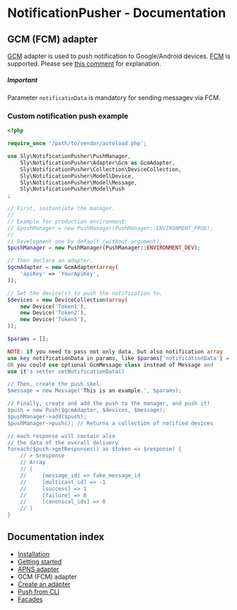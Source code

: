 # NotificationPusher - Documentation

## GCM (FCM) adapter

[GCM](http://developer.android.com/google/gcm/gs.html) adapter is used to push notification to Google/Android devices.
[FCM](https://firebase.google.com/docs/cloud-messaging/) is supported. Please see [this comment](https://github.com/Ph3nol/NotificationPusher/pull/141#issuecomment-318896948) for explanation.

##### Important
Parameter `notificatinData` is mandatory for sending messagev via FCM.

### Custom notification push example

``` php
<?php

require_once '/path/to/vendor/autoload.php';

use Sly\NotificationPusher\PushManager,
    Sly\NotificationPusher\Adapter\Gcm as GcmAdapter,
    Sly\NotificationPusher\Collection\DeviceCollection,
    Sly\NotificationPusher\Model\Device,
    Sly\NotificationPusher\Model\Message,
    Sly\NotificationPusher\Model\Push
;

// First, instantiate the manager.
//
// Example for production environment:
// $pushManager = new PushManager(PushManager::ENVIRONMENT_PROD);
//
// Development one by default (without argument).
$pushManager = new PushManager(PushManager::ENVIRONMENT_DEV);

// Then declare an adapter.
$gcmAdapter = new GcmAdapter(array(
    'apiKey' => 'YourApiKey',
));

// Set the device(s) to push the notification to.
$devices = new DeviceCollection(array(
    new Device('Token1'),
    new Device('Token2'),
    new Device('Token3'),
));

$params = [];

NOTE: if you need to pass not only data, but also notification array
use key notificationData in params, like $params['notificationData'] = ['title' => 'Title text','body' => 'Body text']
OR you could use optional GcmMessage class instead of Message and
use it's setter setNotificationData()

// Then, create the push skel.
$message = new Message('This is an example.', $params);

// Finally, create and add the push to the manager, and push it!
$push = new Push($gcmAdapter, $devices, $message);
$pushManager->add($push);
$pushManager->push(); // Returns a collection of notified devices

// each response will contain also 
// the data of the overall delivery
foreach($push->getResponses() as $token => $response) {
    // > $response
    // Array
    // (
    //     [message_id] => fake_message_id
    //     [multicast_id] => -1
    //     [success] => 1
    //     [failure] => 0
    //     [canonical_ids] => 0
    // )
}
```

## Documentation index

* [Installation](https://github.com/Ph3nol/NotificationPusher/blob/master/doc/installation.md)
* [Getting started](https://github.com/Ph3nol/NotificationPusher/blob/master/doc/getting-started.md)
* [APNS adapter](https://github.com/Ph3nol/NotificationPusher/blob/master/doc/apns-adapter.md)
* GCM (FCM) adapter
* [Create an adapter](https://github.com/Ph3nol/NotificationPusher/blob/master/doc/create-an-adapter.md)
* [Push from CLI](https://github.com/Ph3nol/NotificationPusher/blob/master/doc/push-from-cli.md)
* [Facades](https://github.com/Ph3nol/NotificationPusher/blob/master/doc/facades.md)
